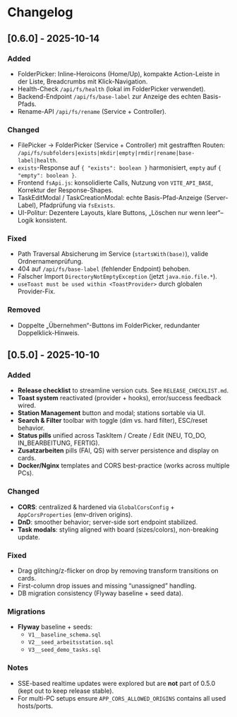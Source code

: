 

# Changelog

## [0.6.0] - 2025-10-14
### Added
- FolderPicker: Inline-Heroicons (Home/Up), kompakte Action-Leiste in der Liste, Breadcrumbs mit Klick-Navigation.
- Health-Check `/api/fs/health` (lokal im FolderPicker verwendet).
- Backend-Endpoint `/api/fs/base-label` zur Anzeige des echten Basis-Pfads.
- Rename-API `/api/fs/rename` (Service + Controller).

### Changed
- FilePicker → FolderPicker (Service + Controller) mit gestrafften Routen: `/api/fs/subfolders|exists|mkdir|empty|rmdir|rename|base-label|health`.
- `exists`-Response auf `{ "exists": boolean }` harmonisiert, `empty` auf `{ "empty": boolean }`.
- Frontend `fsApi.js`: konsolidierte Calls, Nutzung von `VITE_API_BASE`, Korrektur der Response-Shapes.
- TaskEditModal / TaskCreationModal: echte Basis-Pfad-Anzeige (Server-Label), Pfadprüfung via `fsExists`.
- UI-Politur: Dezentere Layouts, klare Buttons, „Löschen nur wenn leer“–Logik konsistent.

### Fixed
- Path Traversal Absicherung im Service (`startsWith(base)`), valide Ordnernamenprüfung.
- 404 auf `/api/fs/base-label` (fehlender Endpoint) behoben.
- Falscher Import `DirectoryNotEmptyException` (jetzt `java.nio.file.*`).
- `useToast must be used within <ToastProvider>` durch globalen Provider-Fix.

### Removed
- Doppelte „Übernehmen“-Buttons im FolderPicker, redundanter Doppelklick-Hinweis.


## [0.5.0] - 2025-10-10
### Added
- **Release checklist** to streamline version cuts. See `RELEASE_CHECKLIST.md`.
- **Toast system** reactivated (provider + hooks), error/success feedback wired.
- **Station Management** button and modal; stations sortable via UI.
- **Search & Filter** toolbar with toggle (dim vs. hard filter), ESC/reset behavior.
- **Status pills** unified across TaskItem / Create / Edit (NEU, TO_DO, IN_BEARBEITUNG, FERTIG).
- **Zusatzarbeiten** pills (FAI, QS) with server persistence and display on cards.
- **Docker/Nginx** templates and CORS best-practice (works across multiple PCs).

### Changed
- **CORS**: centralized & hardened via `GlobalCorsConfig` + `AppCorsProperties` (env-driven origins).
- **DnD**: smoother behavior; server-side sort endpoint stabilized.
- **Task modals**: styling aligned with board (sizes/colors), non-breaking update.

### Fixed
- Drag glitching/z-flicker on drop by removing transform transitions on cards.
- First-column drop issues and missing “unassigned” handling.
- DB migration consistency (Flyway baseline + seed data).

### Migrations
- **Flyway** baseline + seeds:
  - `V1__baseline_schema.sql`
  - `V2__seed_arbeitsstation.sql`
  - `V3__seed_demo_tasks.sql`

### Notes
- SSE-based realtime updates were explored but are **not** part of 0.5.0 (kept out to keep release stable).
- For multi-PC setups ensure `APP_CORS_ALLOWED_ORIGINS` contains all used hosts/ports.

